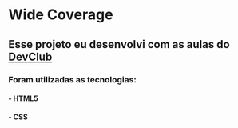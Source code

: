 <h1>Wide Coverage</h1>
<h2>Esse projeto eu desenvolvi com as aulas do <a href="https://rodolfomori.com.br/devclub">DevClub</a></h2>
<h3>Foram utilizadas as tecnologias:
<h4>- HTML5
<h4>- CSS
<br>
<br>
<img src="" />
